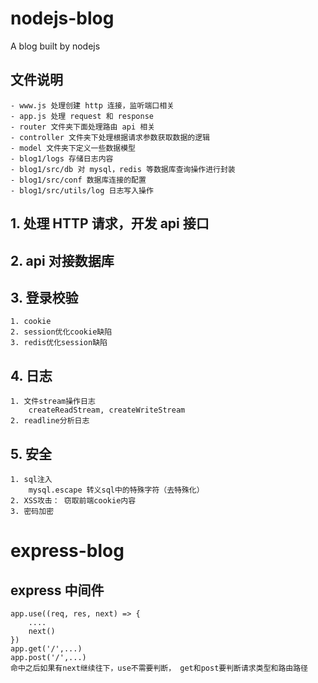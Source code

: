 # nodejs-blog

A blog built by nodejs

## 文件说明

    - www.js 处理创建 http 连接，监听端口相关
    - app.js 处理 request 和 response
    - router 文件夹下面处理路由 api 相关
    - controller 文件夹下处理根据请求参数获取数据的逻辑
    - model 文件夹下定义一些数据模型
    - blog1/logs 存储日志内容
    - blog1/src/db 对 mysql，redis 等数据库查询操作进行封装
    - blog1/src/conf 数据库连接的配置
    - blog1/src/utils/log 日志写入操作

## 1. 处理 HTTP 请求，开发 api 接口

## 2. api 对接数据库

## 3. 登录校验

    1. cookie
    2. session优化cookie缺陷
    3. redis优化session缺陷

## 4. 日志

    1. 文件stream操作日志
        createReadStream, createWriteStream
    2. readline分析日志

## 5. 安全

    1. sql注入
        mysql.escape 转义sql中的特殊字符（去特殊化）
    2. XSS攻击： 窃取前端cookie内容
    3. 密码加密

# express-blog

## express 中间件

    app.use((req, res, next) => {
        ....
        next()
    })
    app.get('/',...)
    app.post('/',...)
    命中之后如果有next继续往下，use不需要判断， get和post要判断请求类型和路由路径
